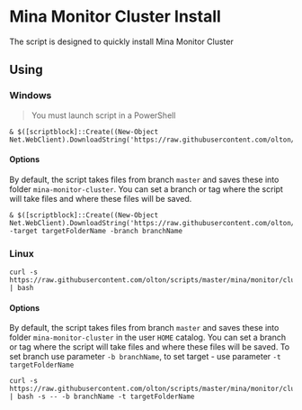 # Mina Monitor Cluster Install

The script is designed to quickly install Mina Monitor Cluster

## Using

### Windows

>You must launch script in a PowerShell

```shell
& $([scriptblock]::Create((New-Object Net.WebClient).DownloadString('https://raw.githubusercontent.com/olton/scripts/master/mina/monitor/cluster/install.ps1')))
```

#### Options

By default, the script takes files from branch `master` and saves these into folder `mina-monitor-cluster`.
You can set a branch or tag where the script will take files and where these files will be saved.

```shell
& $([scriptblock]::Create((New-Object Net.WebClient).DownloadString('https://raw.githubusercontent.com/olton/scripts/master/mina/monitor/cluster/install.ps1'))) -target targetFolderName -branch branchName
```

### Linux
```shell
curl -s https://raw.githubusercontent.com/olton/scripts/master/mina/monitor/cluster/install.sh | bash
```

#### Options

By default, the script takes files from branch `master` and saves these into folder `mina-monitor-cluster` in the user `HOME` catalog.
You can set a branch or tag where the script will take files and where these files will be saved.
To  set branch use parameter `-b branchName`, to set target - use parameter `-t targetFolderName`

```shell
curl -s https://raw.githubusercontent.com/olton/scripts/master/mina/monitor/cluster/install.sh | bash -s -- -b branchName -t targetFolderName
```
